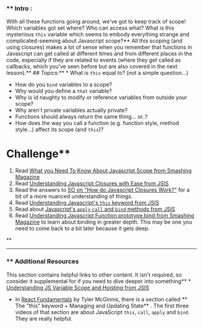 ### ** Intro :
>
With all these functions going around, we've got to keep track of scope!  Which variables got set where?  Who can access what? What is this mysterious `this` variable which seems to embody everything strange and complicated-seeming about Javascript scope?** All this scoping (and using closures) makes a lot of sense when you remember that functions in Javascript can get called at different times and from different places in the code, especially if they are related to events (where they get called as callbacks, which you've seen before but are also covered in the next lesson).** ## Topics:** * What is `this` equal to? (not a simple question...)
* How do you `bind` variables to a scope?
* Why would you define a `that` variable?
* Why is id naughty to modify or reference variables from outside your scope?
* Why aren't private variables actually private?
* Functions should always return the same thing... or..?
* How does the way you call a function (e.g. function style, method style...) affect its scope (and `this`)?
# Challenge** <div class="lesson-content__panel" markdown="1">
1. Read [What you Need To Know About Javascript Scope from Smashing Magazine](http://coding.smashingmagazine.com/2009/08/01/what-you-need-to-know-about-javascript-scope/)
2. Read [Understanding Javascript Closures with Ease from JSIS](http://javascriptissexy.com/understand-javascript-closures-with-ease/)
3. Read the answers to [SO on "How do Javascript Closures Work?"](http://stackoverflow.com/questions/111102/how-do-javascript-closures-work) for a bit of a more nuanced understanding of things.
4. Read [Understanding Javascript's `this` keyword from JSIS](http://javascriptissexy.com/understand-javascripts-this-with-clarity-and-master-it/)
5. Read about [Javascript's `apply` `call` and `bind` methods from JSIS](http://javascriptissexy.com/javascript-apply-call-and-bind-methods-are-essential-for-javascript-professionals/)
6. Read [Understanding Javascript Function.prototype.bind from Smashing Magazine](http://coding.smashingmagazine.com/2014/01/23/understanding-javascript-function-prototype-bind/) to learn about binding in greater depth.  This may be one you need to come back to a bit later because it gets deep.
</div>** 

---


### ** Additional Resources
This section contains helpful links to other content. It isn't required, so consider it supplemental for if you need to dive deeper into something** * [Understanding JS Variable Scope and Hoisting from JSIS](http://javascriptissexy.com/javascript-variable-scope-and-hoisting-explained/)
* In [React Fundamentals](https://reacttraining.com/online/react-fundamentals) by Tyler McGinnis, there is a section called ** The "this" keyword + Managing and Updating State** .
The first three videos of that section are about JavaScript `this`, `call`, `apply` and `bind`. They are really helpful.

